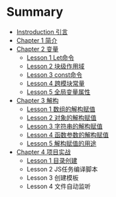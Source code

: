 # Summary

* [Instroduction 引言](README.md)
* [Chapter 1 简介](chapter1.md)
* [Chapter 2 变量](chapter-2.md)
  * [Lesson 1 Let命令](chapter-2/lesson-1-letming-ling.md)
  * [Lesson 2 块级作用域](chapter-2/lesson-2-kuai-ji-zuo-yong-yu.md)
  * [Lesson 3 const命令](chapter-2/lesson-3-constming-ling.md)
  * [Lesson 4 跨模块常量](chapter-2/lesson-4-kua-mo-kuai-chang-liang.md)
  * [Lesson 5 全局变量属性](chapter-2/lesson-5-quan-ju-bian-liang-shu-xing.md)
* [Chapter 3 解构](chapter-3.md)
  * [Lesson 1 数组的解构赋值](chapter-3/lesson-1-shu-zu-de-jie-gou-fu-zhi.md)
  * [Lesson 2 对象的解构赋值](chapter-3/lesson-2-dui-xiang-de-jie-gou-fu-zhi.md)
  * [Lesson 3 字符串的解构赋值](chapter-3/lesson-3-zi-fu-chuan-de-jie-gou-fu-zhi.md)
  * [Lesson 4 函数参数的解构赋值](chapter-3/lesson-4-han-shu-can-shu-de-jie-gou-fu-zhi.md)
  * [Lesson 5 解构赋值的用途](chapter-3/lesson-5-jie-gou-fu-zhi-de-yong-tu.md)
* [Chapter 4 项目实战](chapter-4-xiang-mu-shi-zhan.md)
  * [Lesson 1 目录创建](chapter-4-xiang-mu-shi-zhan/lesson-1-mu-lu-chuang-jian.md)
  * Lesson 2 JS任务编译脚本
  * Lesson 3 创建模板
  * Lesson 4 文件自动监听

